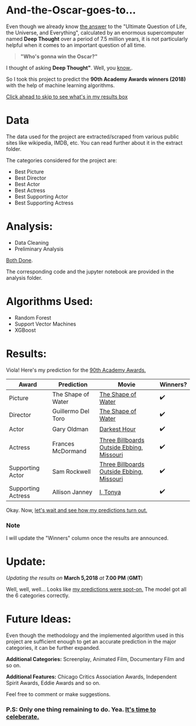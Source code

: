 # And-the-Oscar-goes-to...

Even though we already know [the answer](https://www.youtube.com/watch?v=aboZctrHfK8) to the "Ultimate Question of Life, the Universe, and Everything", calculated by an enormous supercomputer named __Deep Thought__ over a period of 7.5 million years, it is not particularly helpful when it comes to an important question of all time.

> __"Who's gonna win the Oscar?"__
  
I thought of asking __Deep Thought"__. Well, you [know.](https://www.youtube.com/watch?v=ucKnpvPaAeM).

So I took this project to predict the __90th Academy Awards winners (2018)__ with the help of machine learning algorithms. 

[Click ahead to skip to see what's in my results box](https://www.youtube.com/watch?v=f9ypxDxlK0c)

# Data

The data used for the project are extracted/scraped from various public sites like wikipedia, IMDB, etc.
You can read further about it in the extract folder.

The categories considered for the project are:
* Best Picture
* Best Director
* Best Actor
* Best Actress
* Best Supporting Actor
* Best Supporting Actress


# Analysis:

* Data Cleaning 
* Preliminary Analysis 

[Both Done](https://www.youtube.com/watch?v=0tJGk4ofc18).

The corresponding code and the jupyter notebook are provided in the analysis folder.

# Algorithms Used:

* Random Forest
* Support Vector Machines
* XGBoost


# Results:
Viola! Here's my prediction for the [90th Academy Awards.](http://oscar.go.com/)


Award | Prediction | Movie | Winners? 
------| ---------- | ----- | ----------------
Picture | The Shape of Water | [The Shape of Water](https://www.youtube.com/watch?v=uiA4B5Y63IQ) | :heavy_check_mark:
Director | Guillermo Del Toro | [The Shape of Water](https://www.youtube.com/watch?v=uiA4B5Y63IQ)| :heavy_check_mark:
Actor | Gary Oldman | [Darkest Hour](http://www.youtube.com/watch?v=LtJ60u7SUSw) | :heavy_check_mark:
Actress | Frances McDormand | [Three Billboards Outside Ebbing, Missouri](https://www.youtube.com/watch?v=Jit3YhGx5pU)|:heavy_check_mark:
Supporting Actor | Sam Rockwell | [Three Billboards Outside Ebbing, Missouri](https://www.youtube.com/watch?v=Jit3YhGx5pU) | :heavy_check_mark:
Supporting Actress | Allison Janney | [I, Tonya](https://www.youtube.com/watch?v=OXZQ5DfSAAc)|:heavy_check_mark:

Okay. Now, [let's wait and see how my predictions turn out.](https://www.youtube.com/watch?v=D_aQupiaCSA)


### Note
I will update the "Winners" column once the results are announced. 



# Update:
_Updating the results on_ __March 5,2018__ _at_ __7.00 PM__ (__GMT__)

Well, well, well... Looks like [my predictions were spot-on.](https://www.youtube.com/watch?v=guVAeFs5XwE) The model got all the 6 categories correctly. 



# Future Ideas:

Even though the methodology and the implemented algorithm used in this project are sufficient enough to get an accurate prediction in the major categories, it can be further expanded. 

__Additional Categories:__ Screenplay, Animated Film, Documentary Film and so on.

__Additional Features:__ Chicago Critics Association Awards, Independent Spirit Awards, Eddie Awards and so on.

Feel free to comment or make suggestions.




### P.S: Only one thing remaining to do. Yea. [It's time to celeberate.](https://www.youtube.com/watch?v=nyepdtx_UI4)













